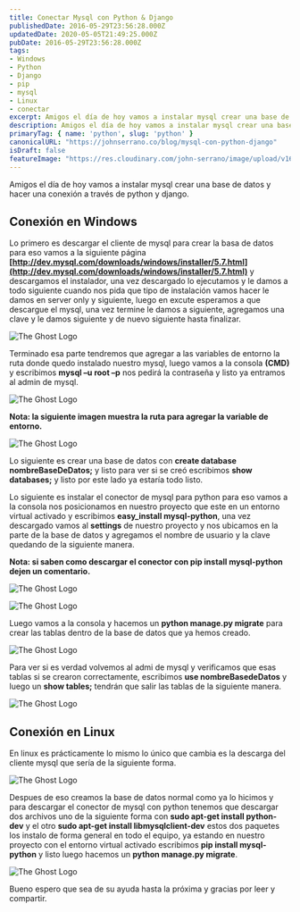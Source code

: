 ```yaml
---
title: Conectar Mysql con Python & Django
publishedDate: 2016-05-29T23:56:28.000Z
updatedDate: 2020-05-05T21:49:25.000Z
pubDate: 2016-05-29T23:56:28.000Z
tags: 
- Windows
- Python
- Django
- pip
- mysql
- Linux
- conectar
excerpt: Amigos el día de hoy vamos a instalar mysql crear una base de datos y hacer una conexión a través de python y dajngo...
description: Amigos el día de hoy vamos a instalar mysql crear una base de datos y hacer una conexión a través de python y dajngo...
primaryTag: { name: 'python', slug: 'python' }
canonicalURL: "https://johnserrano.co/blog/mysql-con-python-django"
isDraft: false
featureImage: "https://res.cloudinary.com/john-serrano/image/upload/v1683730124/John%20Serrano/Blog%20Post/mysql-con-python-django/mysqlDjango_xg1tki.jpg"
---
```


Amigos el día de hoy vamos a instalar mysql crear una base de datos y hacer una conexión a través de python y django.

## Conexión en Windows

Lo primero es descargar el cliente de mysql para crear la basa de datos para eso vamos a la siguiente página **[http://dev.mysql.com/downloads/windows/installer/5.7.html](http://dev.mysql.com/downloads/windows/installer/5.7.html)**  y descargamos el instalador, una vez descargado lo ejecutamos y le damos a todo siguiente cuando nos pida que tipo de instalación vamos hacer le damos en server only y siguiente, luego en excute esperamos a que descargue el mysql, una vez termine le damos a siguiente, agregamos una clave y le damos siguiente y de nuevo siguiente hasta finalizar.

![The Ghost Logo](https://res.cloudinary.com/john-serrano/image/upload/v1683731163/John%20Serrano/Blog%20Post/mysql-con-python-django/mysqlDjango_1_itmpzs.jpg)

Terminado esa parte tendremos que agregar a las variables de entorno la ruta donde quedo instalado nuestro mysql, luego vamos a la consola **(CMD)** y escribimos **mysql –u root –p**  nos pedirá la contraseña y listo ya entramos al admin de mysql.

![The Ghost Logo](https://res.cloudinary.com/john-serrano/image/upload/v1683731163/John%20Serrano/Blog%20Post/mysql-con-python-django/mysqlDjango_3_qbemze.jpg)

**Nota: la siguiente imagen muestra la ruta para agregar la variable de entorno.**

![The Ghost Logo](https://res.cloudinary.com/john-serrano/image/upload/v1683731163/John%20Serrano/Blog%20Post/mysql-con-python-django/mysqlDjango_2_x3s1uj.jpg)

Lo siguiente es crear una base de datos con **create database nombreBaseDeDatos;** y listo para ver si se creó escribimos **show databases;**  y listo por este lado ya estaría todo listo.

Lo siguiente es instalar el conector de mysql para python para eso vamos a la consola nos posicionamos en nuestro proyecto que este en un entorno virtual activado y escribimos **easy_install mysql-python**, una vez descargado vamos al **settings** de nuestro proyecto y nos ubicamos en la parte de la base de datos y agregamos el nombre de usuario y la clave quedando de la siguiente manera.

**Nota: si saben como descargar el conector con pip install mysql-python dejen un comentario.**

![The Ghost Logo](https://res.cloudinary.com/john-serrano/image/upload/v1683731164/John%20Serrano/Blog%20Post/mysql-con-python-django/mysqlDjango_4_rolcpc.jpg)

![The Ghost Logo](https://res.cloudinary.com/john-serrano/image/upload/v1683731167/John%20Serrano/Blog%20Post/mysql-con-python-django/mysqlDjango_5_vp09tu.jpg)

Luego vamos a la consola y hacemos un **python manage.py migrate** para crear las tablas dentro de la base de datos que ya hemos creado.

![The Ghost Logo](https://res.cloudinary.com/john-serrano/image/upload/v1683731164/John%20Serrano/Blog%20Post/mysql-con-python-django/mysqlDjango_6_vhzqt1.jpg)

Para ver si es verdad volvemos al admi de mysql y verificamos que esas tablas si se crearon correctamente, escribimos **use nombreBasedeDatos** y luego un **show tables;** tendrán que salir las tablas de la siguiente manera.

![The Ghost Logo](https://res.cloudinary.com/john-serrano/image/upload/v1683731164/John%20Serrano/Blog%20Post/mysql-con-python-django/mysqlDjango_7_jxszds.jpg)

## Conexión en Linux

En linux es prácticamente lo mismo lo único que cambia es la descarga del cliente mysql que sería  de la siguiente forma.

![The Ghost Logo](https://res.cloudinary.com/john-serrano/image/upload/v1683731164/John%20Serrano/Blog%20Post/mysql-con-python-django/mysqlDjango_8_fvlzvw.jpg)

Despues de eso creamos la base de datos normal como ya lo hicimos y para descargar el conector de mysql con python tenemos que descargar dos archivos uno de la siguiente forma con **sudo apt-get install python-dev**  y el otro **sudo apt-get install libmysqlclient-dev** estos dos paquetes los instalo de forma general en todo el equipo, ya estando en nuestro proyecto con el entorno virtual activado escribimos **pip install mysql-python**  y listo luego hacemos un **python manage.py migrate**.

![The Ghost Logo](https://res.cloudinary.com/john-serrano/image/upload/v1683731164/John%20Serrano/Blog%20Post/mysql-con-python-django/mysqlDjango_9_s09aoc.jpg)

Bueno espero que sea de su ayuda hasta la próxima y gracias por leer y compartir.
